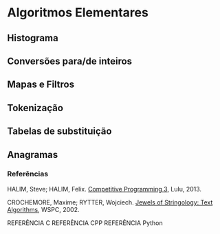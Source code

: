 Algoritmos Elementares
======================

Histograma
----------

Conversões para/de inteiros 
---------------------------

Mapas e Filtros
---------------

Tokenização
-----------

Tabelas de substituição
-----------------------

Anagramas
---------

### Referências

HALIM, Steve; HALIM, Felix. [Competitive Programming 3](http://cpbook.net/), Lulu, 2013.

CROCHEMORE, Maxime; RYTTER, Wojciech. [Jewels of Stringology: Text Algorithms](http://site.ebrary.com/lib/univbrasilia/reader.action?docID=10201155), WSPC, 2002.

REFERÊNCIA C
REFERÊNCIA CPP
REFERÊNCIA Python
